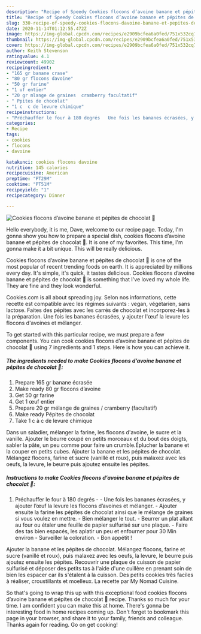 ```yaml
---
description: "Recipe of Speedy Cookies flocons d’avoine banane et pépites de chocolat 🍫"
title: "Recipe of Speedy Cookies flocons d’avoine banane et pépites de chocolat 🍫"
slug: 330-recipe-of-speedy-cookies-flocons-davoine-banane-et-pepites-de-chocolat
date: 2020-11-14T01:12:55.472Z
image: https://img-global.cpcdn.com/recipes/e2909bcfea6a0fed/751x532cq70/cookies-flocons-davoine-banane-et-pepites-de-chocolat-🍫-photo-principale-de-la-recette.jpg
thumbnail: https://img-global.cpcdn.com/recipes/e2909bcfea6a0fed/751x532cq70/cookies-flocons-davoine-banane-et-pepites-de-chocolat-🍫-photo-principale-de-la-recette.jpg
cover: https://img-global.cpcdn.com/recipes/e2909bcfea6a0fed/751x532cq70/cookies-flocons-davoine-banane-et-pepites-de-chocolat-🍫-photo-principale-de-la-recette.jpg
author: Keith Stevenson
ratingvalue: 4.1
reviewcount: 49902
recipeingredient:
- "165 gr banane crase"
- "80 gr flocons davoine"
- "50 gr farine"
- "1 uf entier"
- "20 gr mlange de graines  cramberry facultatif"
- " Ppites de chocolat"
- "1 c  c de levure chimique"
recipeinstructions:
- "Préchauffer le four à 180 degrés   Une fois les bananes écrasées, y ajouter l’œuf la levure les flocons d’avoines et mélanger.  Ajouter ensuite la farine les pépites de chocolat ainsi que le mélange de graines si vous voulez en mettre. Bien mélanger le tout. Beurrer un plat allant au four ou étaler une feuille de papier sulfurisé sur une plaque. Faire des tas bien espacés, les aplatir un peu et enfourner pour 30 Min environ  Surveiller la coloration. Bon appétit !"
categories:
- Recipe
tags:
- cookies
- flocons
- davoine

katakunci: cookies flocons davoine 
nutrition: 145 calories
recipecuisine: American
preptime: "PT29M"
cooktime: "PT51M"
recipeyield: "1"
recipecategory: Dinner

---
```



![Cookies flocons d’avoine banane et pépites de chocolat 🍫](https://img-global.cpcdn.com/recipes/e2909bcfea6a0fed/751x532cq70/cookies-flocons-davoine-banane-et-pepites-de-chocolat-🍫-photo-principale-de-la-recette.jpg)

Hello everybody, it is me, Dave, welcome to our recipe page. Today, I'm gonna show you how to prepare a special dish, cookies flocons d’avoine banane et pépites de chocolat 🍫. It is one of my favorites. This time, I'm gonna make it a bit unique. This will be really delicious.

Cookies flocons d’avoine banane et pépites de chocolat 🍫 is one of the most popular of recent trending foods on earth. It is appreciated by millions every day. It's simple, it's quick, it tastes delicious. Cookies flocons d’avoine banane et pépites de chocolat 🍫 is something that I've loved my whole life. They are fine and they look wonderful.

Cookies.com is all about spreading joy. Selon nos informations, cette recette est compatible avec les régimes suivants : vegan, végétarien, sans lactose. Faites des pépites avec les carrés de chocolat et incorporez-les à la préparation. Une fois les bananes écrasées, y ajouter l&#39;œuf la levure les flocons d&#39;avoines et mélanger.


To get started with this particular recipe, we must prepare a few components. You can cook cookies flocons d’avoine banane et pépites de chocolat 🍫 using 7 ingredients and 1 steps. Here is how you can achieve it.

<!--inarticleads1-->

##### The ingredients needed to make Cookies flocons d’avoine banane et pépites de chocolat 🍫:

1. Prepare 165 gr banane écrasée
1. Make ready 80 gr flocons d’avoine
1. Get 50 gr farine
1. Get 1 œuf entier
1. Prepare 20 gr mélange de graines / cramberry (facultatif)
1. Make ready  Pépites de chocolat
1. Take 1 c à c de levure chimique


Dans un saladier, mélanger la farine, les flocons d&#39;avoine, le sucre et la vanille. Ajouter le beurre coupé en petits morceaux et du bout des doigts, sabler la pâte, un peu comme pour faire un crumble.Éplucher la banane et la couper en petits cubes. Ajouter la banane et les pépites de chocolat. Mélangez flocons, farine et sucre (vanillé et roux), puis malaxez avec les oeufs, la levure, le beurre puis ajoutez ensuite les pépites. 

<!--inarticleads2-->

##### Instructions to make Cookies flocons d’avoine banane et pépites de chocolat 🍫:

1. Préchauffer le four à 180 degrés  -  - Une fois les bananes écrasées, y ajouter l’œuf la levure les flocons d’avoines et mélanger.  - Ajouter ensuite la farine les pépites de chocolat ainsi que le mélange de graines si vous voulez en mettre. - Bien mélanger le tout. - Beurrer un plat allant au four ou étaler une feuille de papier sulfurisé sur une plaque. - Faire des tas bien espacés, les aplatir un peu et enfourner pour 30 Min environ  - Surveiller la coloration. - Bon appétit !


Ajouter la banane et les pépites de chocolat. Mélangez flocons, farine et sucre (vanillé et roux), puis malaxez avec les oeufs, la levure, le beurre puis ajoutez ensuite les pépites. Recouvrir une plaque de cuisson de papier sulfurisé et déposer des petits tas à l&#39;aide d&#39;une cuillère en prenant soin de bien les espacer car ils s&#39;étalent à la cuisson. Des petits cookies très faciles à réaliser, croustillants et moelleux. La recette par My Nomad Cuisine. 

So that's going to wrap this up with this exceptional food cookies flocons d’avoine banane et pépites de chocolat 🍫 recipe. Thanks so much for your time. I am confident you can make this at home. There's gonna be interesting food in home recipes coming up. Don't forget to bookmark this page in your browser, and share it to your family, friends and colleague. Thanks again for reading. Go on get cooking!
